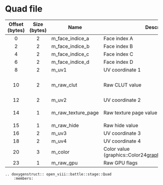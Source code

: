Quad file
=====

| Offset (bytes) | Size (bytes) | Name               | Description                                                  | Math Formula                                                                       |
|:--------------:|:------------:|--------------------|--------------------------------------------------------------|------------------------------------------------------------------------------------|
|       0        |      2       | m_face_indice_a    | Face index A                                                 |                                                                                    |
|       2        |      2       | m_face_indice_b    | Face index B                                                 |                                                                                    |
|       4        |      2       | m_face_indice_c    | Face index C                                                 |                                                                                    |
|       6        |      2       | m_face_indice_d    | Face index D                                                 |                                                                                    |
|       8        |      2       | m_uv1              | UV coordinate 1                                              |                                                                                    |
|       10       |      2       | m_raw_clut         | Raw CLUT value                                               | {math}`((\text{raw_clut} \ll 2) ∣ (\text{raw_clut} \gg (16 - 2))) \;\&\; 15` |
|       12       |      2       | m_uv2              | UV coordinate 2                                              |                                                                                    |
|       14       |      1       | m_raw_texture_page | Raw texture page value                                       | {math}`(\text{raw_texture_page} \gg 4) \;\text{&}\; 15`                     |
|       15       |      1       | m_raw_hide         | Raw hide value                                               |                                                                                    |
|       16       |      2       | m_uv3              | UV coordinate 3                                              |                                                                                    |
|       18       |      2       | m_uv4              | UV coordinate 4                                              |                                                                                    |
|       20       |      3       | m_color            | Color value (graphics::Color24<graphics::ColorLayoutT::RGB>) |                                                                                    |
|       23       |      1       | m_raw_gpu          | Raw GPU flags                                                |                                                                                    |


```{eval-rst}
.. doxygenstruct:: open_viii::battle::stage::Quad
    :members:
```